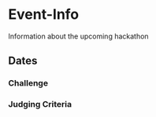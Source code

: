 # Event-Info
Information about the upcoming hackathon

## Dates

### Challenge

### Judging Criteria
